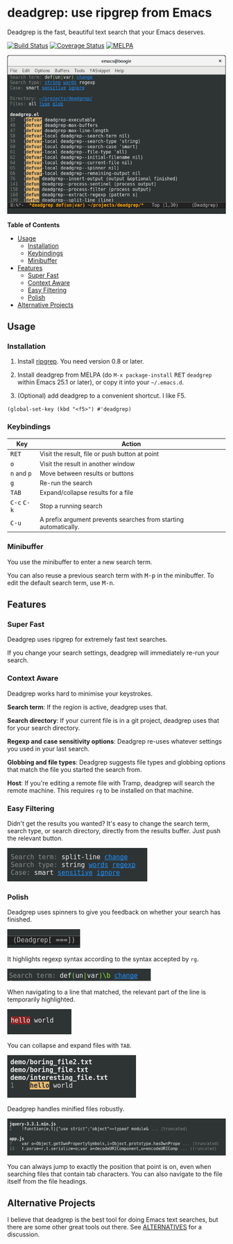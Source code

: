 # deadgrep: use ripgrep from Emacs

Deadgrep is the fast, beautiful text search that your Emacs
deserves.

 [![Build Status](https://travis-ci.org/Wilfred/deadgrep.svg?branch=master)](https://travis-ci.org/Wilfred/deadgrep) [![Coverage Status](https://coveralls.io/repos/github/Wilfred/deadgrep/badge.svg?branch=master)](https://coveralls.io/github/Wilfred/deadgrep?branch=master) [![MELPA](http://www.melpa.org/packages/deadgrep-badge.svg)](http://www.melpa.org/#/deadgrep)

![screenshot](docs/deadgrep_screenshot.png)

<!-- markdown-toc start - Don't edit this section. Run M-x markdown-toc-generate-toc again -->
**Table of Contents**

- [Usage](#usage)
    - [Installation](#installation)
    - [Keybindings](#keybindings)
    - [Minibuffer](#minibuffer)
- [Features](#features)
    - [Super Fast](#super-fast)
    - [Context Aware](#context-aware)
    - [Easy Filtering](#easy-filtering)
    - [Polish](#polish)
- [Alternative Projects](#alternative-projects)

<!-- markdown-toc end -->

## Usage

### Installation

1. Install [ripgrep](https://github.com/BurntSushi/ripgrep). You need
   version 0.8 or later.

2. Install deadgrep from MELPA (do `M-x package-install`
<kbd>RET</kbd> `deadgrep` within Emacs 25.1 or later),
or copy it into your `~/.emacs.d`.

3. (Optional) add deadgrep to a convenient shortcut. I like F5.

``` emacs-lisp
(global-set-key (kbd "<f5>") #'deadgrep)
```

### Keybindings

| Key                           | Action                                         |
| ---                           | ---                                            |
| <kbd>RET</kbd>                | Visit the result, file or push button at point |
| <kbd>o</kbd>                  | Visit the result in another window             |
| <kbd>n</kbd> and <kbd>p</kbd> | Move between results or buttons                |
| <kbd>g</kbd>                  | Re-run the search                              |
| <kbd>TAB</kbd>                | Expand/collapse results for a file             |
| <kbd>C-c</kbd> <kbd>C-k</kbd> | Stop a running search                          |
| <kbd>C-u</kbd>                | A prefix argument prevents searches from starting automatically. |

### Minibuffer

You use the minibuffer to enter a new search term.

You can also reuse a previous search term with <kbd>M-p</kbd> in the
minibuffer. To edit the default search term, use <kbd>M-n</kbd>.

## Features

### Super Fast

Deadgrep uses ripgrep for extremely fast text searches.

If you change your search settings, deadgrep will immediately re-run
your search.

### Context Aware

Deadgrep works hard to minimise your keystrokes.

**Search term**: If the region is active, deadgrep uses that.

**Search directory**: If your current file is in a git project,
deadgrep uses that for your search directory.

**Regexp and case sensitivity options**: Deadgrep re-uses whatever
settings you used in your last search.

**Globbing and file types**: Deadgrep suggests file types and globbing
options that match the file you started the search from.

**Host**: If you're editing a remote file with Tramp, deadgrep will
search the remote machine. This requires `rg` to be installed on that
machine.

### Easy Filtering

Didn't get the results you wanted? It's easy to change the search
term, search type, or search directory, directly from the results
buffer. Just push the relevant button.

![screenshot](docs/deadgrep_filters.png)

### Polish

Deadgrep uses spinners to give you feedback on whether your search has
finished.

![screenshot](docs/deadgrep_spinner.png)

It highlights regexp syntax according to the syntax accepted by `rg`.

![screenshot](docs/deadgrep_highlight.png)

When navigating to a line that matched, the relevant part of the line
is temporarily highlighted.

![screenshot](docs/deadgrep_highlight_relevant.png)

You can collapse and expand files with `TAB`.

![screenshot](docs/deadgrep_collapsed.png)

Deadgrep handles minified files robustly.

![screenshot](docs/deadgrep_truncated.png)

You can always jump to exactly the position that point is on, even
when searching files that contain tab characters. You can also
navigate to the file itself from the file headings.

## Alternative Projects

I believe that deadgrep is the best tool for doing Emacs text
searches, but there are some other great tools out there. See
[ALTERNATIVES](docs/ALTERNATIVES.md) for a discussion.
